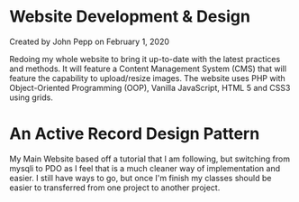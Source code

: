 # Website Development & Design
Created by John Pepp on February 1, 2020

Redoing my whole website to bring it up-to-date with the latest practices
and methods. It will feature a Content Management System (CMS) that will feature
the capability to upload/resize images. The website uses PHP with 
Object-Oriented Programming (OOP), Vanilla JavaScript, HTML 5 and CSS3 using grids.


# An Active Record Design Pattern
My Main Website based off a tutorial that I am following, but switching from mysqli to PDO as I feel that is 
a much cleaner way of implementation and easier. I still have ways to go, but once I'm finish my classes should
be easier to transferred from one project to another project. 

